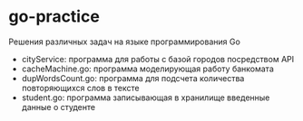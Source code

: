 # go-practice
Решения различных задач на языке программирования Go
- cityService: программа для работы с базой городов посредством API
- cacheMachine.go: программа моделирующая работу банкомата
- dupWordsCount.go: программа для подсчета количества повторяющихся слов в тексте 
- student.go: программа записывающая в хранилище введенные данные о студенте
